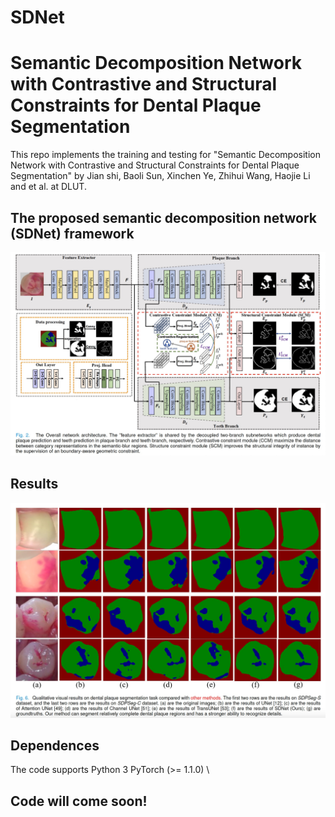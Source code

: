 # SDNet
# Semantic Decomposition Network with Contrastive and Structural Constraints for Dental Plaque Segmentation
This repo implements the training and testing  for "Semantic Decomposition Network with Contrastive and Structural Constraints for Dental Plaque Segmentation" by Jian shi, Baoli Sun, Xinchen Ye, Zhihui Wang, Haojie Li and et al. at DLUT.
## The proposed semantic decomposition network (SDNet) framework
![](https://github.com/anaanaa/SDNet/blob/main/mainnet.jpg)
## Results
![](https://github.com/anaanaa/SDNet/blob/main/result.jpg)
## Dependences
The code supports Python 3
PyTorch (>= 1.1.0) \\
## Code will come soon!
